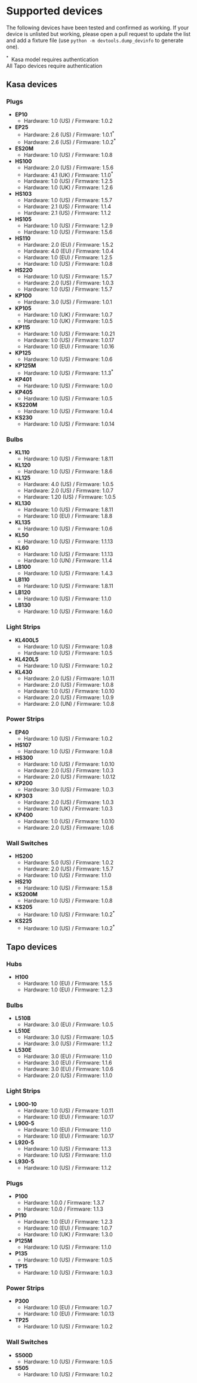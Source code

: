 # Supported devices

The following devices have been tested and confirmed as working. If your device is unlisted but working, please open a pull request to update the list and add a fixture file (use `python -m devtools.dump_devinfo` to generate one).

<sup>*</sup>&nbsp; Kasa model requires authentication<br>
All Tapo devices require authentication

<!--Do not edit text inside the SUPPORTED section below -->
<!--SUPPORTED_START-->
## Kasa devices

### Plugs

- **EP10**
  - Hardware: 1.0 (US) / Firmware: 1.0.2
- **EP25**
  - Hardware: 2.6 (US) / Firmware: 1.0.1<sup>\*</sup>
  - Hardware: 2.6 (US) / Firmware: 1.0.2<sup>\*</sup>
- **ES20M**
  - Hardware: 1.0 (US) / Firmware: 1.0.8
- **HS100**
  - Hardware: 2.0 (US) / Firmware: 1.5.6
  - Hardware: 4.1 (UK) / Firmware: 1.1.0<sup>\*</sup>
  - Hardware: 1.0 (US) / Firmware: 1.2.5
  - Hardware: 1.0 (UK) / Firmware: 1.2.6
- **HS103**
  - Hardware: 1.0 (US) / Firmware: 1.5.7
  - Hardware: 2.1 (US) / Firmware: 1.1.4
  - Hardware: 2.1 (US) / Firmware: 1.1.2
- **HS105**
  - Hardware: 1.0 (US) / Firmware: 1.2.9
  - Hardware: 1.0 (US) / Firmware: 1.5.6
- **HS110**
  - Hardware: 2.0 (EU) / Firmware: 1.5.2
  - Hardware: 4.0 (EU) / Firmware: 1.0.4
  - Hardware: 1.0 (EU) / Firmware: 1.2.5
  - Hardware: 1.0 (US) / Firmware: 1.0.8
- **HS220**
  - Hardware: 1.0 (US) / Firmware: 1.5.7
  - Hardware: 2.0 (US) / Firmware: 1.0.3
  - Hardware: 1.0 (US) / Firmware: 1.5.7
- **KP100**
  - Hardware: 3.0 (US) / Firmware: 1.0.1
- **KP105**
  - Hardware: 1.0 (UK) / Firmware: 1.0.7
  - Hardware: 1.0 (UK) / Firmware: 1.0.5
- **KP115**
  - Hardware: 1.0 (US) / Firmware: 1.0.21
  - Hardware: 1.0 (US) / Firmware: 1.0.17
  - Hardware: 1.0 (EU) / Firmware: 1.0.16
- **KP125**
  - Hardware: 1.0 (US) / Firmware: 1.0.6
- **KP125M**
  - Hardware: 1.0 (US) / Firmware: 1.1.3<sup>\*</sup>
- **KP401**
  - Hardware: 1.0 (US) / Firmware: 1.0.0
- **KP405**
  - Hardware: 1.0 (US) / Firmware: 1.0.5
- **KS220M**
  - Hardware: 1.0 (US) / Firmware: 1.0.4
- **KS230**
  - Hardware: 1.0 (US) / Firmware: 1.0.14

### Bulbs

- **KL110**
  - Hardware: 1.0 (US) / Firmware: 1.8.11
- **KL120**
  - Hardware: 1.0 (US) / Firmware: 1.8.6
- **KL125**
  - Hardware: 4.0 (US) / Firmware: 1.0.5
  - Hardware: 2.0 (US) / Firmware: 1.0.7
  - Hardware: 1.20 (US) / Firmware: 1.0.5
- **KL130**
  - Hardware: 1.0 (US) / Firmware: 1.8.11
  - Hardware: 1.0 (EU) / Firmware: 1.8.8
- **KL135**
  - Hardware: 1.0 (US) / Firmware: 1.0.6
- **KL50**
  - Hardware: 1.0 (US) / Firmware: 1.1.13
- **KL60**
  - Hardware: 1.0 (US) / Firmware: 1.1.13
  - Hardware: 1.0 (UN) / Firmware: 1.1.4
- **LB100**
  - Hardware: 1.0 (US) / Firmware: 1.4.3
- **LB110**
  - Hardware: 1.0 (US) / Firmware: 1.8.11
- **LB120**
  - Hardware: 1.0 (US) / Firmware: 1.1.0
- **LB130**
  - Hardware: 1.0 (US) / Firmware: 1.6.0

### Light Strips

- **KL400L5**
  - Hardware: 1.0 (US) / Firmware: 1.0.8
  - Hardware: 1.0 (US) / Firmware: 1.0.5
- **KL420L5**
  - Hardware: 1.0 (US) / Firmware: 1.0.2
- **KL430**
  - Hardware: 2.0 (US) / Firmware: 1.0.11
  - Hardware: 2.0 (US) / Firmware: 1.0.8
  - Hardware: 1.0 (US) / Firmware: 1.0.10
  - Hardware: 2.0 (US) / Firmware: 1.0.9
  - Hardware: 2.0 (UN) / Firmware: 1.0.8

### Power Strips

- **EP40**
  - Hardware: 1.0 (US) / Firmware: 1.0.2
- **HS107**
  - Hardware: 1.0 (US) / Firmware: 1.0.8
- **HS300**
  - Hardware: 1.0 (US) / Firmware: 1.0.10
  - Hardware: 2.0 (US) / Firmware: 1.0.3
  - Hardware: 2.0 (US) / Firmware: 1.0.12
- **KP200**
  - Hardware: 3.0 (US) / Firmware: 1.0.3
- **KP303**
  - Hardware: 2.0 (US) / Firmware: 1.0.3
  - Hardware: 1.0 (UK) / Firmware: 1.0.3
- **KP400**
  - Hardware: 1.0 (US) / Firmware: 1.0.10
  - Hardware: 2.0 (US) / Firmware: 1.0.6

### Wall Switches

- **HS200**
  - Hardware: 5.0 (US) / Firmware: 1.0.2
  - Hardware: 2.0 (US) / Firmware: 1.5.7
  - Hardware: 1.0 (US) / Firmware: 1.1.0
- **HS210**
  - Hardware: 1.0 (US) / Firmware: 1.5.8
- **KS200M**
  - Hardware: 1.0 (US) / Firmware: 1.0.8
- **KS205**
  - Hardware: 1.0 (US) / Firmware: 1.0.2<sup>\*</sup>
- **KS225**
  - Hardware: 1.0 (US) / Firmware: 1.0.2<sup>\*</sup>


## Tapo devices

### Hubs

- **H100**
  - Hardware: 1.0 (EU) / Firmware: 1.5.5
  - Hardware: 1.0 (EU) / Firmware: 1.2.3

### Bulbs

- **L510B**
  - Hardware: 3.0 (EU) / Firmware: 1.0.5
- **L510E**
  - Hardware: 3.0 (US) / Firmware: 1.0.5
  - Hardware: 3.0 (US) / Firmware: 1.1.2
- **L530E**
  - Hardware: 3.0 (EU) / Firmware: 1.1.0
  - Hardware: 3.0 (EU) / Firmware: 1.1.6
  - Hardware: 3.0 (EU) / Firmware: 1.0.6
  - Hardware: 2.0 (US) / Firmware: 1.1.0

### Light Strips

- **L900-10**
  - Hardware: 1.0 (US) / Firmware: 1.0.11
  - Hardware: 1.0 (EU) / Firmware: 1.0.17
- **L900-5**
  - Hardware: 1.0 (EU) / Firmware: 1.1.0
  - Hardware: 1.0 (EU) / Firmware: 1.0.17
- **L920-5**
  - Hardware: 1.0 (US) / Firmware: 1.1.3
  - Hardware: 1.0 (US) / Firmware: 1.1.0
- **L930-5**
  - Hardware: 1.0 (US) / Firmware: 1.1.2

### Plugs

- **P100**
  - Hardware: 1.0.0 / Firmware: 1.3.7
  - Hardware: 1.0.0 / Firmware: 1.1.3
- **P110**
  - Hardware: 1.0 (EU) / Firmware: 1.2.3
  - Hardware: 1.0 (EU) / Firmware: 1.0.7
  - Hardware: 1.0 (UK) / Firmware: 1.3.0
- **P125M**
  - Hardware: 1.0 (US) / Firmware: 1.1.0
- **P135**
  - Hardware: 1.0 (US) / Firmware: 1.0.5
- **TP15**
  - Hardware: 1.0 (US) / Firmware: 1.0.3

### Power Strips

- **P300**
  - Hardware: 1.0 (EU) / Firmware: 1.0.7
  - Hardware: 1.0 (EU) / Firmware: 1.0.13
- **TP25**
  - Hardware: 1.0 (US) / Firmware: 1.0.2

### Wall Switches

- **S500D**
  - Hardware: 1.0 (US) / Firmware: 1.0.5
- **S505**
  - Hardware: 1.0 (US) / Firmware: 1.0.2


<!--SUPPORTED_END-->
